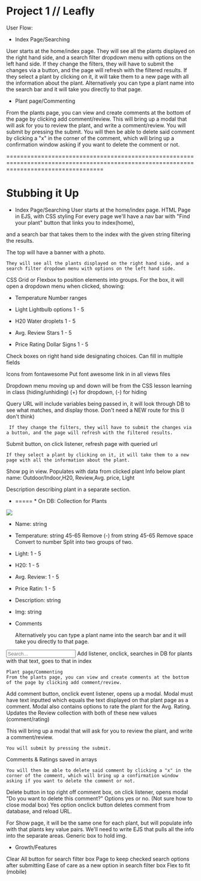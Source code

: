 # Project 1 // Leafly 

User Flow:


* Index Page/Searching

User starts at the home/index page.
They will see all the plants displayed on the right hand side, and a search filter dropdown menu with options on the left hand side.
If they change the filters, they will have to submit the changes via a button, and the page will refresh with the filtered results.
If they select a plant by clicking on it, it will take them to a new page with all the information about the plant.
Alternatively you can type a plant name into the search bar and it will take you directly to that page.


* Plant page/Commenting

From the plants page, you can view and create comments at the bottom of the page by clicking add comment/review.
This will bring up a modal that will ask for you to review the plant, and write a comment/review.
You will submit by pressing the submit.
You will then be able to delete said comment by clicking a "x" in the corner of the comment, which will bring up a confirmation window asking if you want to delete the comment or not.

========================================================================================================================================

# Stubbing it Up

* Index Page/Searching
    User starts at the home/index page.
HTML Page in EJS, with CSS styling
For every page we'll have a nav bar with "Find your plant" button that links you to index(home), 






and a search bar that takes them to the index with the given string filtering the results. 

The top will have a banner with a photo.



    They will see all the plants displayed on the right hand side, and a search filter dropdown menu with options on the left hand side.
CSS Grid or Flexbox to position elements into groups.
For the box, it will open a dropdown menu when clicked, showing:
* Temperature
    Number ranges

* Light
    Lightbulb options 1 - 5 

* H20 
    Water droplets 1 - 5

* Avg. Review 
    Stars 1 - 5

* Price Rating
    Dollar Signs 1 - 5

Check boxes on right hand side designating choices.
Can fill in multiple fields

Icons from fontawesome
Put font awesome link in in all views files

Dropdown menu moving up and down will be from the CSS lesson learning in class (hiding/unhiding)
(+) for dropdown, (-) for hiding

Query URL will include variables being passed in, it will look through DB to see what matches, and display those.
    Don't need a NEW route for this (I don't think)



     If they change the filters, they will have to submit the changes via a button, and the page will refresh with the filtered results.
Submit button, on click listener, refresh page with queried url

    If they select a plant by clicking on it, it will take them to a new page with all the information about the plant.
Show pg in view.
Populates with data from clicked plant
    Info below plant name: Outdoor/Indoor,H20, Review,Avg. price, Light
    
Description describing plant in a separate section.

* ===== * On DB: Collection for Plants 

<img class="fillerphoto" src="https://i.imgur.com/HFSGwS2.png"/>

* Name: string

* Temperature: string 45-65
    Remove (-) from string 45-65
    Remove space
    Convert to number
    Split into two groups of two.

* Light: 1 - 5 

* H20: 1 - 5

* Avg. Review: 1 - 5

* Price Ratin: 1 - 5

* Description: string

* Img: string

* Comments



    Alternatively you can type a plant name into the search bar and it will take you directly to that page.
<input type="text" placeholder="Search...">
Add listener, onclick, searches in DB for plants with that text, goes to that in index



    Plant page/Commenting
    From the plants page, you can view and create comments at the bottom of the page by clicking add comment/review.

Add comment button, onclick event listener, opens up a modal.
Modal must have text inputted which equals the text displayed on that plant page as a comment. 
    Modal also contains options to rate the plant for the Avg. Rating.
    Updates the Review collection with both of these new values (comment/rating)


This will bring up a modal that will ask for you to review the plant, and write a comment/review.

    You will submit by pressing the submit.

Comments & Ratings saved in arrays


    You will then be able to delete said comment by clicking a "x" in the corner of the comment, which will bring up a confirmation window asking if you want to delete the comment or not.

Delete button in top right off comment box, on click listener, opens modal "Do you want to delete this comment?"
Options yes or no. (Not sure how to close modal box)
Yes option onclick button deletes comment from database, and reload URL.


For Show page, it will be the same one for each plant, but will populate info with that plants key value pairs. 
    We'll need to write EJS that pulls all the info into the separate areas. 
Generic box to hold img.







* Growth/Features

Clear All button for search filter box
Page to keep checked search options after submitting
Ease of care as a new option in search filter box
Flex to fit (mobile)



